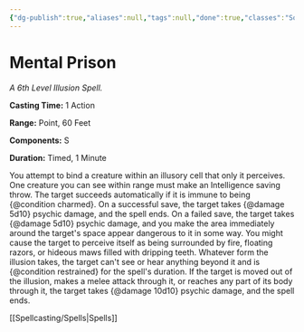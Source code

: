 ```yaml
---
{"dg-publish":true,"aliases":null,"tags":null,"done":true,"classes":"Sorcerer, Warlock, Wizard,","spellLevel":6,"school":"Illusion","source":"XGE","permalink":"/spells/mental-prison/","dgHomeLink":false,"dgPassFrontmatter":true}
---
```


# Mental Prison
*A 6th Level Illusion Spell.*

**Casting Time:** 1 Action

**Range:** Point, 60 Feet

**Components:** S 

**Duration:** Timed, 1 Minute

You attempt to bind a creature within an illusory cell that only it perceives. One creature you can see within range must make an Intelligence saving throw. The target succeeds automatically if it is immune to being {@condition charmed}. On a successful save, the target takes {@damage 5d10} psychic damage, and the spell ends. On a failed save, the target takes {@damage 5d10} psychic damage, and you make the area immediately around the target's space appear dangerous to it in some way. You might cause the target to perceive itself as being surrounded by fire, floating razors, or hideous maws filled with dripping teeth. Whatever form the illusion takes, the target can't see or hear anything beyond it and is {@condition restrained} for the spell's duration. If the target is moved out of the illusion, makes a melee attack through it, or reaches any part of its body through it, the target takes {@damage 10d10} psychic damage, and the spell ends.

[[Spellcasting/Spells|Spells]]
